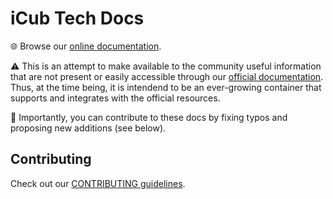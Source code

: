 iCub Tech Docs
==============

🌐 Browse our [online documentation](https://icub-tech-iit.github.io/documentation).

⚠ This is an attempt to make available to the community useful information that are not present or easily accessible through our [official documentation](http://wiki.icub.org/wiki/Main_Page). Thus, at the time being, it is intendend to be an ever-growing container that supports and integrates with the official resources.

📝 Importantly, you can contribute to these docs by fixing typos and proposing new additions (see below). 

## Contributing
Check out our [CONTRIBUTING guidelines](./.github/CONTRIBUTING.md).
